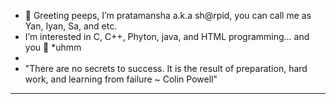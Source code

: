 - 👋 Greeting peeps, I’m pratamansha a.k.a sh@rpid, you can call me as Yan, Iyan, Sa, and etc.
- I’m interested in C, C++, Phyton, java, and HTML programming... and you 👀 *uhmm
-
- "There are no secrets to success. It is the result of preparation, hard work, and learning from failure ~ Colin Powell"
------------------------------------------------------------------------------------------------------------------------
<!---
pratamansha/pratamansha is a ✨ special ✨ repository because its `README.md` (this file) appears on your GitHub profile.
You can click the Preview link to take a look at your changes.
--->
